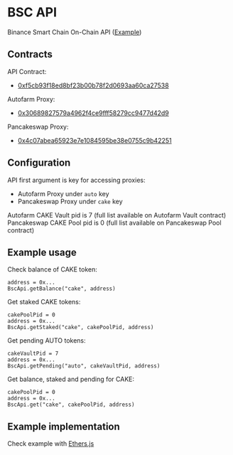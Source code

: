 # BSC API

Binance Smart Chain On-Chain API ([Example](https://mc01.github.io/bsc-api/))

## Contracts

API Contract:
- [0xf5cb93f18ed8bf23b00b78f2d0693aa60ca27538](https://bscscan.com/address/0xf5cb93f18ed8bf23b00b78f2d0693aa60ca27538)

Autofarm Proxy:
- [0x30689827579a4962f4ce9fff58279cc9477d42d9](https://bscscan.com/address/0x30689827579a4962f4ce9fff58279cc9477d42d9)

Pancakeswap Proxy:
- [0x4c07abea65923e7e1084595be38e0755c9b42251](https://bscscan.com/address/0x4c07abea65923e7e1084595be38e0755c9b42251)

## Configuration

API first argument is key for accessing proxies:
- Autofarm Proxy under `auto` key
- Pancakeswap Proxy under `cake` key

Autofarm CAKE Vault pid is 7 (full list available on Autofarm Vault contract)
Pancakeswap CAKE Pool pid is 0 (full list available on Pancakeswap Pool contract)

## Example usage

Check balance of CAKE token:
```
address = 0x...
BscApi.getBalance("cake", address)
```

Get staked CAKE tokens:
```
cakePoolPid = 0
address = 0x...
BscApi.getStaked("cake", cakePoolPid, address)
```

Get pending AUTO tokens:
```
cakeVaultPid = 7
address = 0x...
BscApi.getPending("auto", cakeVaultPid, address)
```

Get balance, staked and pending for CAKE:
```
cakePoolPid = 0
address = 0x...
BscApi.get("cake", cakePoolPid, address)
```

## Example implementation

Check example with [Ethers.js](https://github.com/Mc01/bsc-api/tree/master/example)
